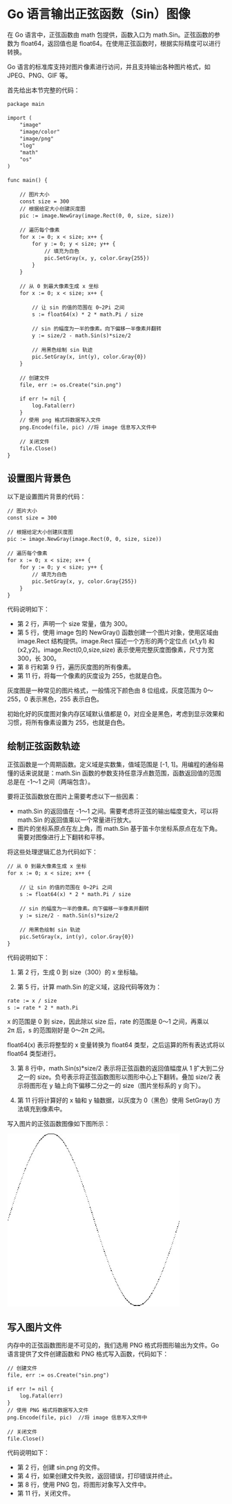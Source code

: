 # Go 语言输出正弦函数（Sin）图像

在 Go 语言中，正弦函数由 math 包提供，函数入口为 math.Sin。正弦函数的参数为 float64，返回值也是 float64。在使用正弦函数时，根据实际精度可以进行转换。

Go 语言的标准库支持对图片像素进行访问，并且支持输出各种图片格式，如 JPEG、PNG、GIF 等。

首先给出本节完整的代码：

```
package main

import (
    "image"
    "image/color"
    "image/png"
    "log"
    "math"
    "os"
)

func main() {

    // 图片大小
    const size = 300
    // 根据给定大小创建灰度图
    pic := image.NewGray(image.Rect(0, 0, size, size))

    // 遍历每个像素
    for x := 0; x < size; x++ {
        for y := 0; y < size; y++ {
            // 填充为白色
            pic.SetGray(x, y, color.Gray{255})
        }
    }

    // 从 0 到最大像素生成 x 坐标
    for x := 0; x < size; x++ {

        // 让 sin 的值的范围在 0~2Pi 之间
        s := float64(x) * 2 * math.Pi / size

        // sin 的幅度为一半的像素。向下偏移一半像素并翻转
        y := size/2 - math.Sin(s)*size/2

        // 用黑色绘制 sin 轨迹
        pic.SetGray(x, int(y), color.Gray{0})
    }

    // 创建文件
    file, err := os.Create("sin.png")

    if err != nil {
        log.Fatal(err)
    }
    // 使用 png 格式将数据写入文件
    png.Encode(file, pic) //将 image 信息写入文件中

    // 关闭文件
    file.Close()
}
```

## 设置图片背景色

以下是设置图片背景的代码：

```
// 图片大小
const size = 300

// 根据给定大小创建灰度图
pic := image.NewGray(image.Rect(0, 0, size, size))

// 遍历每个像素
for x := 0; x < size; x++ {
    for y := 0; y < size; y++ {
        // 填充为白色
        pic.SetGray(x, y, color.Gray{255})
    }
}
```

代码说明如下：

*   第 2 行，声明一个 size 常量，值为 300。
*   第 5 行，使用 image 包的 NewGray() 函数创建一个图片对象，使用区域由 image.Rect 结构提供。image.Rect 描述一个方形的两个定位点 (x1,y1) 和 (x2,y2)。image.Rect(0,0,size,size) 表示使用完整灰度图像素，尺寸为宽 300，长 300。
*   第 8 行和第 9 行，遍历灰度图的所有像素。
*   第 11 行，将每一个像素的灰度设为 255，也就是白色。

灰度图是一种常见的图片格式，一般情况下颜色由 8 位组成，灰度范围为 0～255，0 表示黑色，255 表示白色。

初始化好的灰度图对象内存区域默认值都是 0，对应全是黑色，考虑到显示效果和习惯，将所有像素设置为 255，也就是白色。

## 绘制正弦函数轨迹

正弦函数是一个周期函数。定义域是实数集，值域范围是 [-1, 1]。用编程的通俗易懂的话来说就是：math.Sin 函数的参数支持任意浮点数范围，函数返回值的范围总是在 -1～1 之间（两端包含）。

要将正弦函数放在图片上需要考虑以下一些因素：

*   math.Sin 的返回值在 -1～1 之间。需要考虑将正弦的输出幅度变大，可以将 math.Sin 的返回值乘以一个常量进行放大。
*   图片的坐标系原点在左上角，而 math.Sin 基于笛卡尔坐标系原点在左下角。需要对图像进行上下翻转和平移。

将这些处理逻辑汇总为代码如下：

```
// 从 0 到最大像素生成 x 坐标
for x := 0; x < size; x++ {

    // 让 sin 的值的范围在 0~2Pi 之间
    s := float64(x) * 2 * math.Pi / size

    // sin 的幅度为一半的像素。向下偏移一半像素并翻转
    y := size/2 - math.Sin(s)*size/2

    // 用黑色绘制 sin 轨迹
    pic.SetGray(x, int(y), color.Gray{0})
}
```

代码说明如下：
1) 第 2 行，生成 0 到 size（300）的 x 坐标轴。

2) 第 5 行，计算 math.Sin 的定义域，这段代码等效为：

```
rate := x / size
s := rate * 2 * math.Pi
```

x 的范围是 0 到 size，因此除以 size 后，rate 的范围是 0～1 之间，再乘以 2π 后，s 的范围刚好是 0～2π 之间。

float64(x) 表示将整型的 x 变量转换为 float64 类型，之后运算的所有表达式将以 float64 类型进行。

3) 第 8 行中，math.Sin(s)*size/2 表示将正弦函数的返回值幅度从 1 扩大到二分之一的 size。负号表示将正弦函数图形以图形中心上下翻转。叠加 size/2 表示将图形在 y 轴上向下偏移二分之一的 size（图片坐标系的 y 向下）。

4) 第 11 行将计算好的 x 轴和 y 轴数据，以灰度为 0（黑色）使用 SetGray() 方法填充到像素中。

写入图片的正弦函数图像如下图所示：

![](img/1e50f8cf17ee3da60a3049e17c7dc4c6.jpg)

## 写入图片文件

内存中的正弦函数图形是不可见的，我们选用 PNG 格式将图形输出为文件。Go 语言提供了文件创建函数和 PNG 格式写入函数，代码如下：

```
// 创建文件
file, err := os.Create("sin.png")

if err != nil {
    log.Fatal(err)
}
// 使用 PNG 格式将数据写入文件
png.Encode(file, pic)  //将 image 信息写入文件中

// 关闭文件
file.Close()
```

代码说明如下：

*   第 2 行，创建 sin.png 的文件。
*   第 4 行，如果创建文件失败，返回错误，打印错误并终止。
*   第 8 行，使用 PNG 包，将图形对象写入文件中。
*   第 11 行，关闭文件。